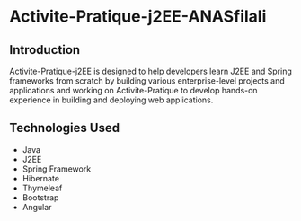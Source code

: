# Activite-Pratique-j2EE-ANASfilali



<h2 id="introduction">Introduction</h2>
<p>Activite-Pratique-j2EE is designed to help developers learn J2EE and Spring frameworks from scratch by building various enterprise-level projects and applications and working on Activite-Pratique to develop hands-on experience in building and deploying web applications.</p>

<h2 id="technologies-used">Technologies Used</h2>
<ul>
  <li>Java</li>
  <li>J2EE</li>
  <li>Spring Framework</li>
  <li>Hibernate</li>
  <li>Thymeleaf</li>
  <li>Bootstrap</li>
  <li>Angular</li>
</ul>
